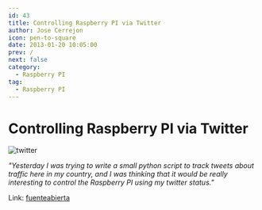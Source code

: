 ```yaml
---
id: 43
title: Controlling Raspberry PI via Twitter
author: Jose Cerrejon
icon: pen-to-square
date: 2013-01-20 10:05:00
prev: /
next: false
category:
  - Raspberry PI
tag:
  - Raspberry PI
---
```


# Controlling Raspberry PI via Twitter

![twitter](/images/twitter.jpg)

*"Yesterday I was trying to write a small python script to track tweets about traffic here in my country, and I was thinking that it would be really interesting to control the Raspberry PI using my twitter status."*

Link: [fuenteabierta](http://fuenteabierta.teubi.co/2013/01/controlling-raspberry-pi-via-twitter.html)


